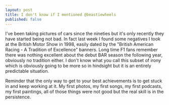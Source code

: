 ```yaml
---
layout: post
title: I don't know if I mentioned @beastiewheels
published: false
---
```


I've been taking pictures of cars since the nineties but it's only recently they have started being not bad. In fact last week I found some negatives I took at the British Motor Show in 1998, easily dated by the "British American Racing - A Tradition of Excellence" banners. Long time F1 fans remember<!--excerpt-end--> there was nothing excellent about the debut BAR season the following year, obviously no tradition either. I don't know what you call this subset of irony which is obviously going to be more so in hindsight but it is an entirely predictable situation.

Reminder that the only way to get to your best achievements is to get stuck in and keep working at it. My first photos, my first songs, my first podcasts, my first paintings, all of those things were not good but the real skill is in the persistence.
